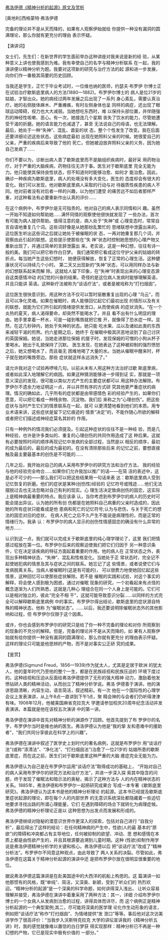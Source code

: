 [弗洛伊德《精神分析的起源》原文及赏析](https://www.vrrw.net/wx/14799.html)

[奥地利]西格蒙特·弗洛伊德

完备的理论并不是从天而降的，如果有人观察伊始就给 你提供一种没有漏洞的圆满理论，那么你就有更充分的理由 表示怀疑。

【演讲词】

女士们，先生们：在新世界的学生面前举办这种讲座对我来说是新的经 验，从某种意义上讲也使我感到为难。我有幸使自己的名字与精神分析联系 在一起，我的演讲便以精神分析为题。我要对这项新的研究与治疗方法的起 源和进一步发展，向你们作一番极其简要的历史回顾。

当我还是学生，正忙于毕业考试时，一位维也纳的医师，约瑟夫·布罗伊 尔博士正在试验治疗歇斯底里病人的方法(1880—1882)。布罗伊尔博士的 病人是位21岁的姑娘，才智出众。她的病经过两年发展之后出现了一系列 身心紊乱，需要认真治疗。她的右侧肢体麻木、严重瘫痪，有时左侧身体也呈 同样的病症，还出现了眼球运动障碍，视力也大大减弱。当她想吃东西时，难 以保持头部位置，并伴随强烈的神经性咳嗽、恶心。有一次，她接连几个星期 丧失了饮水的能力，尽管她遭受干渴的折磨。她的语言能力也减退了，甚至 无法说自己的母语，也无法理解。最后，她处于一种“失神”、混乱、谵妄的状 态，整个个性发生了改变。我在后面还要详细论述这些状态。这些病症最初 出现在她照料父亲的时候。她很爱自己的父亲，严重的疾病后来导致了他的 死亡。但她被迫放弃照料父亲的义务，因为她自己发病了……

你们不要以为，诊断出病人患了歇斯底里而不是脑组织疾病时，最好采 用药物治疗。对于严重的大脑疾病，药物往往无济于事。医生对于歇斯底里 完全无能为力。他只能使其保持良性状态，但不知道何时能够治愈、如何才 能治愈。因此，确诊一种疾病为歇斯底里，病人的处境没有多大变化，医生的 态度却会有很大的变化。我们可以发现，他对歇斯底里病人采取的行动与对 待器质性疾患的病人不同。他对前者没有对后者一样的兴趣，以为他们遭受 的痛苦远不如后者那样严重，对这种看法有必要重新作出认真的评价……

在这个病例中，布罗伊尔是无可指责的。他对自己的病人表示同情和兴 趣。虽然一开始不知道如何帮助她……满怀同情的观察使他很快就发现了 一些办法，首次有可能为病人提供帮助。值得注意的是，病人处于“失神”或 心理变态时，常常自言自语地重复几个词。这些词好像是从她那纷乱繁忙的 思绪联想中泄露出来的。这位医生听出这些词之后就让她处于被催眠的状 态，一再对她重复那几个词，并观察由此引起的联想。这些提示使那些在“失 神”状态时控制她思想的心理产物又重新出现了，并通过简单的言辞泄露出 来。老实说，这是一种幻想，往往有诗一般的美。我们可以把它称作白日梦。 我们通常把它看成这位守护父亲的姑娘的转折点。每当她产生这些幻想时， 她便获得解放，恢复了正常的心理生活。这种健康状况可以持续几个小时。 第二天又出现新的“失神”状态，可以用同样办法与新的幻想联系起来而解 除。这就给人留下印象，在“失神”时表现出来的心理变态源自这类感情冲动 的幻觉的兴奋的结果。奇怪的是这位病人发病时能够理解英语，并且只能讲 英语。这种新疗法被称为“谈话疗法”，或者是被戏称为“打扫烟囱”。



这位医生很快意识到，用这种方法不仅可以暂时驱散重复出现的心理 “乌云”，而且可以净化灵魂。如果在催眠时，病人能够回忆起它们最初出现 的情形以及有关的联想，就能为它们所引起的情绪提供发泄口，从而使疾病 的症状消失。“在一个炎热的夏天，病人渴得要命，却突然不能喝水了。并且 看不出有什么明显的理由。她手里拿着一杯水，可是一碰到嘴唇就把它推 开，就像得了恐水症一样。显然，在这几秒钟内，她处于失神的状态。她只能 吃水果、瓜以及诸如此类的东西来减轻干渴的煎熬。约六星期之后，她终于 在催眠中极其厌恶地谈到了自己讨厌的英国保姆。她说，当她走进那位保姆 的屋子时，发现保姆的可憎的小狗从杯子里喝水。她出于礼貌保持了沉默。 医生发现，在她表达了这种被抑制的强烈愤怒之后，她又想喝水了，而且毫无 困难地喝了大量的水。当她从催眠中醒来时，杯子就在她的嘴唇旁边。那些 症状就这样永远消失了。”

请允许我对这个试验再啰嗦几句。以前从未有人用这种方法治好过歇 斯底里病，或者如此深入地理解它的病因。如果这种猜测能够进一步得到证 实，那就是一项意义深远的发现，很可能以类似方式产生的主要症状都可以 用这种办法解除。布罗伊尔不遗余力地证明这一点，并以井然有序的方式研 究其他更严重症状的病理。情况的确如此，几乎所有的症状都是由带感情色 彩的经验产生的，如果你们愿意，可以把它看成一种残余物、沉淀物。我们后 来称之为“心理创伤”。把这些症状与当时产生它们的情景联系在一起，就可 以更清楚地看到他们的本质。用专业术语来讲，这些症状是留下记忆痕迹的 情景“决定”的，不能作随心所欲的解释或者把它们描述成神经症莫名其妙的 作用。

只有一种例外的情况我们必须提及。引起这种症状的往往不是一种经 验，而是几种经验，也许是许多类似的、重复的心理创伤的共同作用造成了这 种后果。这就有必要按照时间的顺序再现记忆中发病的全部过程，当然是以 相反的顺序，最初的成为最后的，最后的成为最初的。在没有清除那些后来 的记忆之前，要想直接触及最主要最基本的创伤是不可能的……

几年之后，我开始对自己的病人采用布罗伊尔的研究方法和治疗方法， 我的经验与他的经验完全吻合……如果你们允许我加以推广的话——在简 洁的表述中，这是必不可少的——那么我们可以把这些结果用一句话来表 达：歇斯底里病人受到记忆恢复的折磨。他们的症状是某种(创伤性)经验的 记忆符号或残迹……他们无法摆脱过去也无法忽略对自己有利的现实。心 理生活决定致病创伤的固恋，这实际上是精神病最重要的特点。我应该承 认，当你考虑到布罗伊尔的病人的历史时可能会提出异议。认为她的所有创 伤都是在她照料自己病重的父亲时造成的，因此她的所有症状只能看成是他 患病和死亡的记忆符号;认为与悲伤，与关于死亡的想法的固恋对应的症状， 在病人死亡之后不久产生不能说是病理性的，而是正常的情绪行为。我承 认：布罗伊尔的病人显示的创伤性情感固恋的确没有什么异常的地方……

认识到这一点，我们就可以完成关于歇斯底里的纯心理学理论了，这里 我们把情感过程放在第一位。布罗伊尔后来的观察迫使我们把它们归因于 另一种意识条件，它在决定该疾病的特征方面起着重要的作用。他的病人在 正常状态之外，表现出多种精神状态，“失神”、混乱和性格变化。当她处于正 常状态时，完全记不起使她犯病的情景及其与症状之间的联系。她忘记了这 些情景，或者说使它们与发病脱离关系。当病人被催眠时(这是有可能的)， 可以很费力地使她回忆起这些情景，这种回忆可以使那些症状解除。若不是 催眠的实践和试验，对这个事实的解释，将会使人感到极为困惑，通过对催眠 现象的研究，一个初看起来有点怪的概念逐渐为人们所熟悉，这就是几种心 理组合在同一个人身上是可能的。它们可以是相对独立的，彼此“完全不相 干”，这就可能导致意识分裂……以同样的方式完全可以解释歇斯底里病例 中的事实。布罗伊尔得出结论，歇斯底里的症状源自特殊的精神状态，他称 为“催眠状态”。……以后，我还要说明除催眠状态外的其他影响和过程，但 布罗伊尔仅限于这个因素。

或许，你也会感到布罗伊尔的研究只是给了你一种不完备的理论和对你 所观察到的现象的不充分的解释。但是，完备的理论并不是从天而降的，如 果有人观察伊始就有给你提供一种没有漏洞的圆满理论，那么你就有更充分 的理由表示怀疑。这样的理论只可能是他思辨的产物，而不是对事实公正研 究的成果。

【鉴赏】

弗洛伊德(Sigmund Freud，1856—1939)作为犹太人，尤其是定居于欧洲 的犹太人，他的童年时代乃至他的整个一生，都是在民族歧视和民族压迫的 环境下度过的。这种歧视和压迫从反面给弗洛伊德提供了无形的强大精神 动力，激励着他发愤钻研人类的精神活动，从而创立了精神分析学说。弗洛 伊德善于演讲。他的演讲思路清晰，内容生动，语言简洁，叙述精彩。有一次 他在一个国际性的心理学会议上发表演讲，从上午8点一直讲到下午1点，聚 精会神的与会者们仍听得津津有味。1908年12月，他被美国麻省克拉克大 学邀请参加校庆20周年纪念活动并发表演讲。本篇就是他在该校五次演讲 中的第一讲。

弗洛伊德在演讲中首先对精神分析的渊源作了回顾。他首先提到了布 罗伊尔的名字，布罗伊尔当时是维也纳的医生。弗洛伊德认为他是“我的挚 友和患难中的援助者”，“我们共同分享彼此在科学上的兴趣”。

弗洛伊德在演讲中叙述了医学史上划时代的著名病例，这就是布罗伊尔 用“谈话疗法”(或称“涤清法”、“净化法”、“打扫烟囱法”)治愈了一位21岁的 姑娘所患的歇斯底里症，而在这之前，医生们对于歇斯底里这种严重的大脑 癔症完全无能为力。

弗洛伊德认为自己是在布罗伊尔运用“谈话疗法”取得成功的基础上， “开始对自己的病人采用布罗伊尔的研究方法和治疗方法”，并进一步深入探 索其中隐含的问题，终于发现了催眠法和暗示法的奥秘，揭示了这种方法与 人的内在精神状态的关系。1885年，弗洛伊德和布罗伊尔一起把研究成果合 写成一本专著《歇斯底里研究》。弗洛伊德认为这本书是他的精神分析理论 的起源。这本书已经提及歇斯底里症状起源的理论，即在每个人的内部世界 的无意识系统深处都隐藏着一些迫切地要求寻找出路的所谓心理能量，它们 在遇到障碍的场合下就转化为病理症候。弗洛伊德的精神分析理论正是以 这种思想为出发点而发展和形成的。

弗洛伊德继续对隐秘的潜意识世界作更深入的探索，包括对自己进行 “自我分析”，最后得出了这样的结论：在任何精神病的产生中，性欲(人的最 基本的“原欲”)的障碍和冲突都占有主导地位，任何被抑制的欲望、冲动、思 想和感情在本质上都是由性欲产生的，并且其根源要追溯到儿童时期。这种 (性欲)抑制作用学说是弗洛伊德精神分析学的关键和核心。弗洛伊德以后 把“谈话疗法”改成了“精神分析法”。布罗伊尔不同意这种观点，由此导致了 两人关系的决裂。尽管如此，弗洛伊德在这篇关于精神分析起源的演讲中还 是把布罗伊尔放在很明显很重要的地位。

据说弗洛伊德这篇演讲是在赴美国途中的大西洋的航船上构思的。这 篇演讲一如他那惯有的风格，既“单纯”、简洁，又深奥、新颖，受到了听众们的 热烈欢迎。“精神分析的起源”是一个深奥的科学命题，如何讲得深入浅出， 让听众容易理解并接受，弗洛伊德在演讲中着重采用了两种方法：其一，详细 介绍布罗伊尔博士的一个女病人从发病到治愈的过程，讲得具体而详尽，而 这个病例正是精神分析起源的一个典型案例;其二，尽可能将深奥的医学理 论化作生动形象的语言，例如把“谈话疗法”称作“打扫烟囱”、为情绪提供“发 泄口”等等。事后他对这次访美讲学作了很高评价：“当我步入沃斯特克拉克 大学的讲坛宣讲我的《精神分析五讲》时，我的感觉就像难以置信的白日梦获 得实现那样：精神分析已不再是一种幻想的产物，它已是现实中极有价值的 一部分。”

